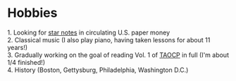 <h1>Hobbies</h1>
1. Looking for <a href="https://en.wikipedia.org/wiki/Replacement_banknote">star notes</a> in circulating U.S. paper money<br />
2. Classical music (I also play piano, having taken lessons for about 11 years!)<br /> 
3. Gradually working on the goal of reading Vol. 1 of <a href="https://www-cs-faculty.stanford.edu/~knuth/taocp.html">TAOCP</a> in full (I'm about 1/4 finished!)<br />
4. History (Boston, Gettysburg, Philadelphia, Washington D.C.)<br />
